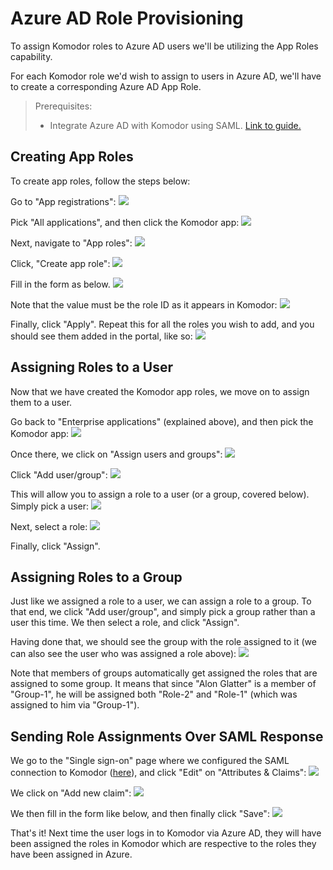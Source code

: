 # Azure AD Role Provisioning

To assign Komodor roles to Azure AD users we'll be utilizing the App Roles
capability.

For each Komodor role we'd wish to assign to users in Azure AD, we'll have to create a corresponding Azure AD App Role.

> Prerequisites:
>
> - Integrate Azure AD with Komodor using SAML. [Link to guide.](./Azure-SAML-Integration.md)

## Creating App Roles

To create app roles, follow the steps below:

Go to "App registrations":
<img src="./img/app-registrations.png">

Pick "All applications", and then click the Komodor app:
<img src="./img/pick-app-registration.png">

Next, navigate to "App roles":
<img src="./img/app-roles.png">

Click, "Create app role":
<img src="./img/create-app-role.png">

Fill in the form as below.
<img src="./img/role-1.png">

Note that the value must be the role ID as it appears in Komodor:
<img src="./img/komodor-roles.png">

Finally, click "Apply". Repeat this for all the roles you wish to add, and you should see them added in the portal, like so:
<img src="./img/created-app-roles.png">

## Assigning Roles to a User

Now that we have created the Komodor app roles, we move on to assign them to a user.

Go back to "Enterprise applications" (explained above), and then pick the Komodor app:
<img src="./img/komodor-app.png">

Once there, we click on "Assign users and groups":
<img src="./img/assign-users-and-groups.png">

Click "Add user/group":
<img src="./img/add-user-group.png">

This will allow you to assign a role to a user (or a group, covered below). Simply pick a user:
<img src="./img/add-assignment.png">

Next, select a role:
<img src="./img/select-role.png">

Finally, click "Assign".

## Assigning Roles to a Group

Just like we assigned a role to a user, we can assign a role to a group. To that end, we click "Add user/group", and simply pick a group rather than a user this time. We then select a role, and click "Assign".

Having done that, we should see the group with the role assigned to it (we can also see the user who was assigned a role above):
<img src="./img/assigned-roles.png">

Note that members of groups automatically get assigned the roles that are assigned to some group. It means that since "Alon Glatter" is a member of "Group-1", he will be assigned both "Role-2" and "Role-1" (which was assigned to him via "Group-1").

## Sending Role Assignments Over SAML Response

We go to the "Single sign-on" page where we configured the SAML connection to Komodor ([here](./Azure-SAML-Integration.md)), and click "Edit" on "Attributes & Claims":
<img src="./img/attributes-and-claims.png">

We click on "Add new claim":
<img src="./img/add-new-claim.png">

We then fill in the form like below, and then finally click "Save":
<img src="./img/manage-claim.png">

That's it! Next time the user logs in to Komodor via Azure AD, they will have been assigned the roles in Komodor which are respective to the roles they have been assigned in Azure.
